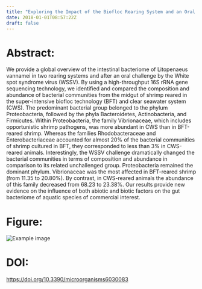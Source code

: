 ```yaml
---
title: "Exploring the Impact of the Biofloc Rearing System and an Oral Wssv Challenge on the Intestinal Bacteriome of Litopenaeus Vannamei (Microorganisms - 2018)"
date: 2018-01-01T08:57:22Z
draft: false
---
```


# Abstract:
We provide a global overview of the intestinal bacteriome of Litopenaeus vannamei in two rearing systems and after an oral challenge by the White spot syndrome virus (WSSV). By using a high-throughput 16S rRNA gene sequencing technology, we identified and compared the composition and abundance of bacterial communities from the midgut of shrimp reared in the super-intensive biofloc technology (BFT) and clear seawater system (CWS). The predominant bacterial group belonged to the phylum Proteobacteria, followed by the phyla Bacteroidetes, Actinobacteria, and Firmicutes. Within Proteobacteria, the family Vibrionaceae, which includes opportunistic shrimp pathogens, was more abundant in CWS than in BFT-reared shrimp. Whereas the families Rhodobacteraceae and Enterobacteriaceae accounted for almost 20% of the bacterial communities of shrimp cultured in BFT, they corresponded to less than 3% in CWS-reared animals. Interestingly, the WSSV challenge dramatically changed the bacterial communities in terms of composition and abundance in comparison to its related unchallenged group. Proteobacteria remained the dominant phylum. Vibrionaceae was the most affected in BFT-reared shrimp (from 11.35 to 20.80%). By contrast, in CWS-reared animals the abundance of this family decreased from 68.23 to 23.38%. Our results provide new evidence on the influence of both abiotic and biotic factors on the gut bacteriome of aquatic species of commercial interest.

# Figure:
![Example image](/images/papers/paper4.jpg)

# DOI:
https://doi.org/10.3390/microorganisms6030083

